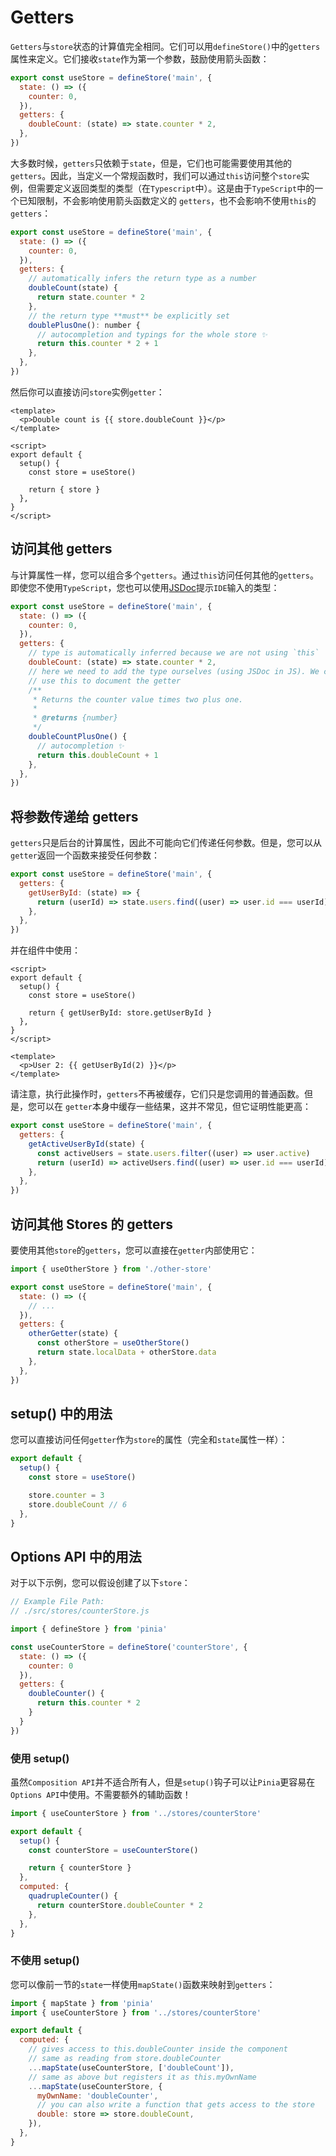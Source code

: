 # Getters

`Getters`与`store`状态的计算值完全相同。它们可以用`defineStore()`中的`getters`属性来定义。它们接收`state`作为第一个参数，鼓励使用箭头函数：

```js
export const useStore = defineStore('main', {
  state: () => ({
    counter: 0,
  }),
  getters: {
    doubleCount: (state) => state.counter * 2,
  },
})
```

大多数时候，`getters`只依赖于`state`，但是，它们也可能需要使用其他的`getters`。因此，当定义一个常规函数时，我们可以通过`this`访问整个`store`实例，但需要定义返回类型的类型（在`Typescript`中）。这是由于`TypeScript`中的一个已知限制，不会影响使用箭头函数定义的 `getters`，也不会影响不使用`this`的`getters`：

```js
export const useStore = defineStore('main', {
  state: () => ({
    counter: 0,
  }),
  getters: {
    // automatically infers the return type as a number
    doubleCount(state) {
      return state.counter * 2
    },
    // the return type **must** be explicitly set
    doublePlusOne(): number {
      // autocompletion and typings for the whole store ✨
      return this.counter * 2 + 1
    },
  },
})
```

然后你可以直接访问`store`实例`getter`：

```vue
<template>
  <p>Double count is {{ store.doubleCount }}</p>
</template>

<script>
export default {
  setup() {
    const store = useStore()

    return { store }
  },
}
</script>
```



## 访问其他 getters

与计算属性一样，您可以组合多个`getters`。通过`this`访问任何其他的`getters`。即使您不使用`TypeScript`，您也可以使用[JSDoc](https://jsdoc.app/tags-returns.html)提示`IDE`输入的类型：

```js
export const useStore = defineStore('main', {
  state: () => ({
    counter: 0,
  }),
  getters: {
    // type is automatically inferred because we are not using `this`
    doubleCount: (state) => state.counter * 2,
    // here we need to add the type ourselves (using JSDoc in JS). We can also
    // use this to document the getter
    /**
     * Returns the counter value times two plus one.
     *
     * @returns {number}
     */
    doubleCountPlusOne() {
      // autocompletion ✨
      return this.doubleCount + 1
    },
  },
})
```



## 将参数传递给 getters

`getters`只是后台的计算属性，因此不可能向它们传递任何参数。但是，您可以从`getter`返回一个函数来接受任何参数：

```js
export const useStore = defineStore('main', {
  getters: {
    getUserById: (state) => {
      return (userId) => state.users.find((user) => user.id === userId)
    },
  },
})
```

并在组件中使用：

```vue
<script>
export default {
  setup() {
    const store = useStore()

    return { getUserById: store.getUserById }
  },
}
</script>

<template>
  <p>User 2: {{ getUserById(2) }}</p>
</template>
```

请注意，执行此操作时，`getters`不再被缓存，它们只是您调用的普通函数。但是，您可以在 `getter`本身中缓存一些结果，这并不常见，但它证明性能更高：

```js
export const useStore = defineStore('main', {
  getters: {
    getActiveUserById(state) {
      const activeUsers = state.users.filter((user) => user.active)
      return (userId) => activeUsers.find((user) => user.id === userId)
    },
  },
})
```



## 访问其他 Stores 的 getters

要使用其他`store`的`getters`，您可以直接在`getter`内部使用它：

```js
import { useOtherStore } from './other-store'

export const useStore = defineStore('main', {
  state: () => ({
    // ...
  }),
  getters: {
    otherGetter(state) {
      const otherStore = useOtherStore()
      return state.localData + otherStore.data
    },
  },
})
```



## setup() 中的用法

您可以直接访问任何`getter`作为`store`的属性（完全和`state`属性一样）：

```js
export default {
  setup() {
    const store = useStore()

    store.counter = 3
    store.doubleCount // 6
  },
}
```



## Options API 中的用法

对于以下示例，您可以假设创建了以下`store`：

```js
// Example File Path:
// ./src/stores/counterStore.js

import { defineStore } from 'pinia'

const useCounterStore = defineStore('counterStore', {
  state: () => ({
    counter: 0
  }),
  getters: {
    doubleCounter() {
      return this.counter * 2
    }
  }
})
```

### 使用 setup() 

虽然`Composition API`并不适合所有人，但是`setup()`钩子可以让`Pinia`更容易在`Options API`中使用。不需要额外的辅助函数！

```js
import { useCounterStore } from '../stores/counterStore'

export default {
  setup() {
    const counterStore = useCounterStore()

    return { counterStore }
  },
  computed: {
    quadrupleCounter() {
      return counterStore.doubleCounter * 2
    },
  },
}
```

### 不使用 setup() 

您可以像前一节的`state`一样使用`mapState()`函数来映射到`getters`：

```js
import { mapState } from 'pinia'
import { useCounterStore } from '../stores/counterStore'

export default {
  computed: {
    // gives access to this.doubleCounter inside the component
    // same as reading from store.doubleCounter
    ...mapState(useCounterStore, ['doubleCount']),
    // same as above but registers it as this.myOwnName
    ...mapState(useCounterStore, {
      myOwnName: 'doubleCounter',
      // you can also write a function that gets access to the store
      double: store => store.doubleCount,
    }),
  },
}
```
